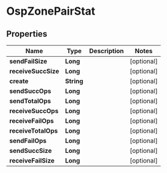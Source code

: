 # OspZonePairStat

## Properties
Name | Type | Description | Notes
------------ | ------------- | ------------- | -------------
**sendFailSize** | **Long** |  |  [optional]
**receiveSuccSize** | **Long** |  |  [optional]
**create** | **String** |  |  [optional]
**sendSuccOps** | **Long** |  |  [optional]
**sendTotalOps** | **Long** |  |  [optional]
**receiveSuccOps** | **Long** |  |  [optional]
**receiveFailOps** | **Long** |  |  [optional]
**receiveTotalOps** | **Long** |  |  [optional]
**sendFailOps** | **Long** |  |  [optional]
**sendSuccSize** | **Long** |  |  [optional]
**receiveFailSize** | **Long** |  |  [optional]
